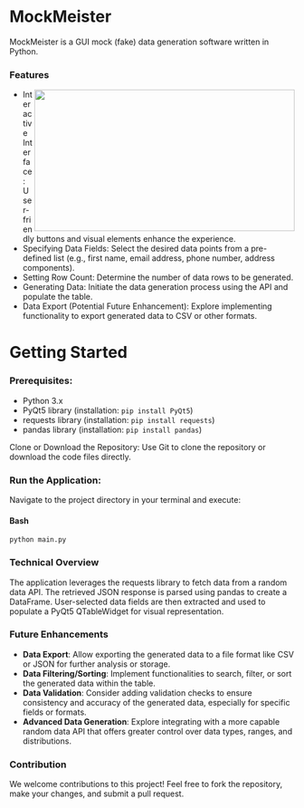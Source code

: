 # MockMeister
MockMeister is a GUI mock (fake) data generation software written in Python.

### Features

<img align="right" width="460" height="250" src="https://github.com/MinaBasem/MockMeister/assets/42482261/ab129d98-38ec-4adc-8659-00b63797f6a9">

- Interactive Interface: User-friendly buttons and visual elements enhance the experience.
- Specifying Data Fields: Select the desired data points from a pre-defined list (e.g., first name, email address, phone number, address components).
- Setting Row Count: Determine the number of data rows to be generated.
- Generating Data: Initiate the data generation process using the API and populate the table.
- Data Export (Potential Future Enhancement): Explore implementing functionality to export generated data to CSV or other formats.


# Getting Started


### Prerequisites:

- Python 3.x
- PyQt5 library (installation: `pip install PyQt5`)
- requests library (installation: `pip install requests`)
- pandas library (installation: `pip install pandas`)
  
Clone or Download the Repository:
Use Git to clone the repository or download the code files directly.

### Run the Application:
Navigate to the project directory in your terminal and execute:

#### Bash
```
python main.py
```

### Technical Overview

The application leverages the requests library to fetch data from a random data API. The retrieved JSON response is parsed using pandas to create a DataFrame. User-selected data fields are then extracted and used to populate a PyQt5 QTableWidget for visual representation.

### Future Enhancements

- **Data Export**: Allow exporting the generated data to a file format like CSV or JSON for further analysis or storage.
- **Data Filtering/Sorting**: Implement functionalities to search, filter, or sort the generated data within the table.
- **Data Validation**: Consider adding validation checks to ensure consistency and accuracy of the generated data, especially for specific fields or formats.
- **Advanced Data Generation**: Explore integrating with a more capable random data API that offers greater control over data types, ranges, and distributions.

### Contribution

We welcome contributions to this project! Feel free to fork the repository, make your changes, and submit a pull request.
